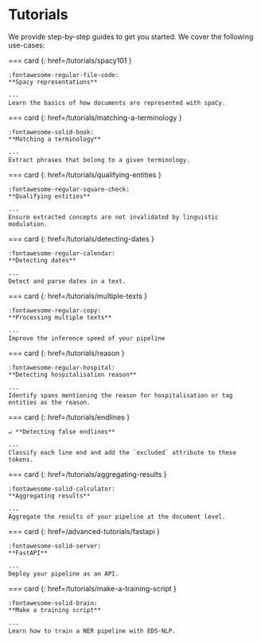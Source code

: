 # Tutorials

We provide step-by-step guides to get you started. We cover the following use-cases:

<!-- --8<-- [start:tutorials] -->

=== card {: href=/tutorials/spacy101 }

    :fontawesome-regular-file-code:
    **Spacy representations**

    ---
    Learn the basics of how documents are represented with spaCy.

=== card {: href=/tutorials/matching-a-terminology }

    :fontawesome-solid-book:
    **Matching a terminology**

    ---
    Extract phrases that belong to a given terminology.

=== card {: href=/tutorials/qualifying-entities }

    :fontawesome-regular-square-check:
    **Qualifying entities**

    ---
    Ensure extracted concepts are not invalidated by linguistic modulation.

=== card {: href=/tutorials/detecting-dates }

    :fontawesome-regular-calendar:
    **Detecting dates**

    ---
    Detect and parse dates in a text.

=== card {: href=/tutorials/multiple-texts }

    :fontawesome-regular-copy:
    **Processing multiple texts**

    ---
    Improve the inference speed of your pipeline

=== card {: href=/tutorials/reason }

    :fontawesome-regular-hospital:
    **Detecting hospitalisation reason**

    ---
    Identify spans mentioning the reason for hospitalisation or tag entities as the reason.

=== card {: href=/tutorials/endlines }

    ↵ **Detecting false endlines**

    ---
    Classify each line end and add the `excluded` attribute to these tokens.

=== card {: href=/tutorials/aggregating-results }

    :fontawesome-solid-calculator:
    **Aggregating results**

    ---
    Aggregate the results of your pipeline at the document level.

=== card {: href=/advanced-tutorials/fastapi }

    :fontawesome-solid-server:
    **FastAPI**

    ---
    Deploy your pipeline as an API.

=== card {: href=/tutorials/make-a-training-script }

    :fontawesome-solid-brain:
    **Make a training script**

    ---
    Learn how to train a NER pipeline with EDS-NLP.

<!-- --8<-- [end:tutorials] -->
